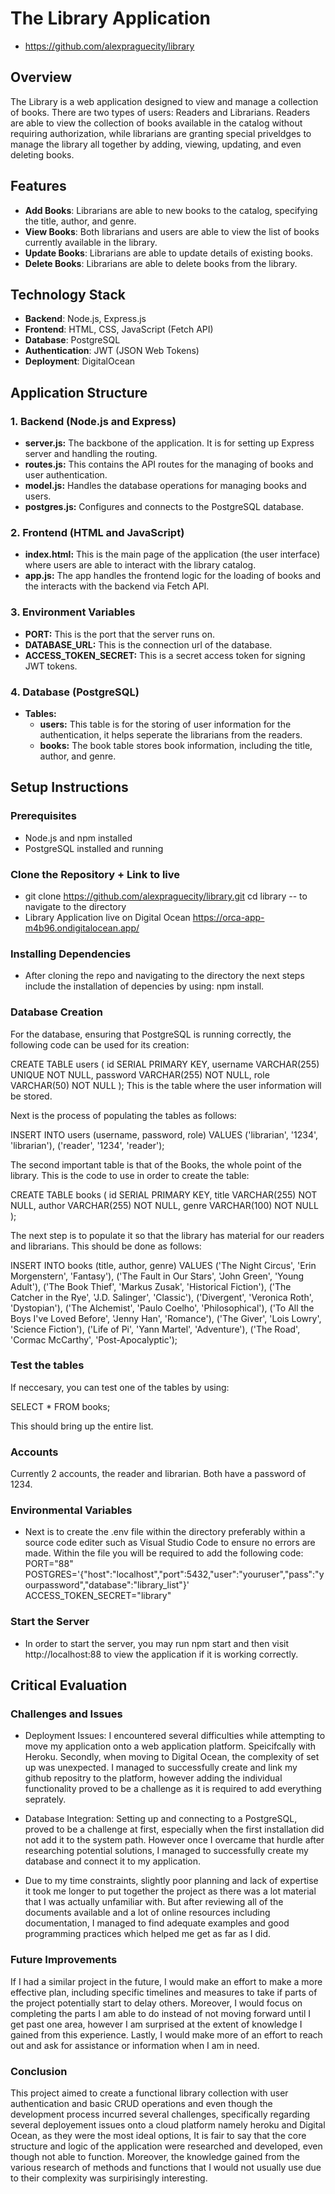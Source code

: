 # The Library Application
- https://github.com/alexpraguecity/library
## Overview
The Library is a web application designed to view and manage a collection of books. There are two types of users: Readers and Librarians. Readers are able to view the collection of books available in the catalog without requiring authorization, while librarians are granting special priveldges to manage the library all together by adding, viewing, updating, and even deleting books.

## Features
- **Add Books**: Librarians are able to new books to the catalog, specifying the title, author, and genre.
- **View Books**: Both librarians and users are able to view the list of books currently available in the library.
- **Update Books**: Librarians are able to update details of existing books.
- **Delete Books**: Librarians are able to delete books from the library.

## Technology Stack
- **Backend**: Node.js, Express.js
- **Frontend**: HTML, CSS, JavaScript (Fetch API)
- **Database**: PostgreSQL
- **Authentication**: JWT (JSON Web Tokens)
- **Deployment**: DigitalOcean
## Application Structure

### 1. Backend (Node.js and Express)
- **server.js:** The backbone of the application. It is for setting up Express server and handling the routing.
- **routes.js:** This contains the API routes for the managing of books and user authentication.
- **model.js:** Handles the database operations for managing books and users.
- **postgres.js:** Configures and connects to the PostgreSQL database.
  
### 2. Frontend (HTML and JavaScript)
- **index.html:** This is the main page of the application (the user interface) where users are able to interact with the library catalog.
- **app.js:** The app handles the frontend logic for the loading of books and the interacts with the backend via Fetch API.

### 3. Environment Variables
- **PORT:** This is the port that the server runs on.
- **DATABASE_URL:** This is the connection url of the database.
- **ACCESS_TOKEN_SECRET:** This is a secret access token for signing JWT tokens.

### 4. Database (PostgreSQL)
- **Tables:**
  - **users:** This table is for the storing of user information for the authentication, it helps seperate the librarians from the readers.
  - **books:** The book table stores book information, including the title, author, and genre.
## Setup Instructions

### Prerequisites
- Node.js and npm installed
- PostgreSQL installed and running

### Clone the Repository + Link to live
- git clone https://github.com/alexpraguecity/library.git
cd library -- to navigate to the directory
- Library Application live on Digital Ocean
 https://orca-app-m4b96.ondigitalocean.app/

### Installing Dependencies
- After cloning the repo and navigating to the directory the next steps   include the installation of depencies by using: npm install.

### Database Creation
For the database, ensuring that PostgreSQL is running correctly, the following code can be used for its creation:

CREATE TABLE users (
    id SERIAL PRIMARY KEY,
    username VARCHAR(255) UNIQUE NOT NULL,
    password VARCHAR(255) NOT NULL,
    role VARCHAR(50) NOT NULL
);
This is the table where the user information will be stored.

Next is the process of populating the tables as follows:

INSERT INTO users (username, password, role) VALUES 
('librarian', '1234', 'librarian'),
('reader', '1234', 'reader');

The second important table is that of the Books, the whole point of the library. This is the code to use in order to create the table:

CREATE TABLE books (
    id SERIAL PRIMARY KEY,
    title VARCHAR(255) NOT NULL,
    author VARCHAR(255) NOT NULL,
    genre VARCHAR(100) NOT NULL
);

The next step is to populate it so that the library has material for our readers and librarians. This should be done as follows:

INSERT INTO books (title, author, genre) VALUES
('The Night Circus', 'Erin Morgenstern', 'Fantasy'),
('The Fault in Our Stars', 'John Green', 'Young Adult'),
('The Book Thief', 'Markus Zusak', 'Historical Fiction'),
('The Catcher in the Rye', 'J.D. Salinger', 'Classic'),
('Divergent', 'Veronica Roth', 'Dystopian'),
('The Alchemist', 'Paulo Coelho', 'Philosophical'),
('To All the Boys I\'ve Loved Before', 'Jenny Han', 'Romance'),
('The Giver', 'Lois Lowry', 'Science Fiction'),
('Life of Pi', 'Yann Martel', 'Adventure'),
('The Road', 'Cormac McCarthy', 'Post-Apocalyptic');

### Test the tables
If neccesary, you can test one of the tables by using:

SELECT * FROM books;

This should bring up the entire list.
### Accounts
Currently 2 accounts, the reader and librarian.
Both have a password of 1234.

### Environmental Variables
- Next is to create the .env file within the directory preferably within a source code editer such as Visual Studio Code to ensure no errors are made. Within the file you will be required to add the following code:
PORT="88"
POSTGRES='{"host":"localhost","port":5432,"user":"youruser","pass":"yourpassword","database":"library_list"}'
ACCESS_TOKEN_SECRET="library"

### Start the Server
- In order to start the server, you may run npm start and then visit http://localhost:88 to view the application if it is working correctly.

## Critical Evaluation
### Challenges and Issues
- Deployment Issues: I encountered several difficulties while attempting to move my application onto a web application platform. Speicifcally with Heroku. Secondly, when moving to Digital Ocean, the complexity of set up was unexpected. I managed to successfully create and link my github repositry to the platform, however adding the individual functionality proved to be a challenge as it is required to add everything seprately.

- Database Integration: Setting up and connecting to a PostgreSQL, proved to be a challenge at first, especially when the first installation did not add it to the system path. However once I overcame that hurdle after researching potential solutions, I managed to successfully create my database and connect it to my application.

- Due to my time constraints, slightly poor planning and lack of expertise it took me longer to put together the project as there was a lot material that I was actually unfamiliar with. But after reviewing all of the documents available and a lot of online resources including documentation, I managed to find adequate examples and good programming practices which helped me get as far as I did. 

### Future Improvements
If I had a similar project in the future, I would make an effort to make a more effective plan, including specific timelines and measures to take if parts of the project potentially start to delay others. Moreover, I would focus on completing the parts I am able to do instead of not moving forward until I get past one area, however I am surprised at the extent of knowledge I gained from this experience. Lastly, I would make more of an effort to reach out and ask for assistance or information when I am in need.
### Conclusion
This project aimed to create a functional library collection with user authentication and basic CRUD operations and even though the development process incurred several challenges, specifically regarding several deployement issues onto a cloud platform namely heroku and Digital Ocean, as they were the most ideal options, It is fair to say that the core structure and logic of the application were researched and developed, even though not able to function. Moreover, the knowledge gained from the various research of methods and functions that I would not usually use due to their complexity was surpirisingly interesting.


